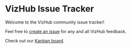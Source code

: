 # VizHub Issue Tracker

Welcome to the VizHub community issue tracker!

Feel free to [create an issue](https://github.com/datavis-tech/vizhub-issue-tracker/issues/new) for any and all VizHub feedback.

Check out our [Kanban board](https://github.com/datavis-tech/vizhub-issue-tracker/projects/2).
